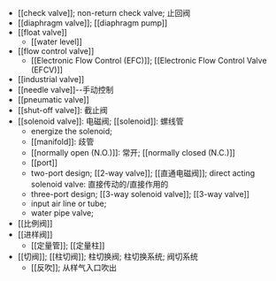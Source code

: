 - [[check valve]]; non-return check valve; 止回阀 
- [[diaphragm valve]]; [[diaphragm pump]]
- [[float valve]]
    - [[water level]]
- [[flow control valve]]
    - [[Electronic Flow Control (EFC)]]; [[Electronic Flow Control Valve (EFCV)]]
- [[industrial valve]]
- [[needle valve]]--手动控制
- [[pneumatic valve]]
- [[shut-off valve]]: 截止阀 
- [[solenoid valve]]: 电磁阀; [[solenoid]]: 螺线管
    - energize the solenoid; 
    - [[manifold]]: 歧管
    - [[normally open (N.O.)]]: 常开; [[normally closed (N.C.)]]
    - [[port]]
    - two-port design; [[2-way valve]]; [[直通电磁阀]]; direct acting solenoid valve: 直接传动的/直接作用的
    - three-port design; [[3-way solenoid valve]]; [[3-way valve]]
    - input air line or tube; 
    - water pipe valve; 
- [[比例阀]]
- [[进样阀]]
    - [[定量管]]; [[定量柱]]
- [[切阀]]; [[柱切阀]]; 柱切换阀; 柱切换系统; 阀切系统
    - [[反吹]]; 从样气入口吹出
